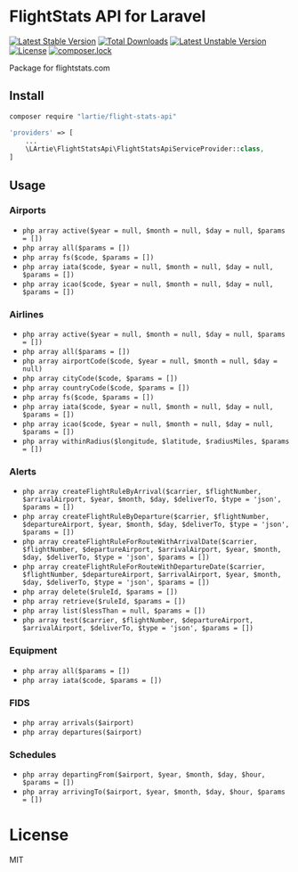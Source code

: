 # FlightStats API for Laravel

[![Latest Stable Version](https://poser.pugx.org/lartie/flight-stats-api/v/stable)](https://packagist.org/packages/lartie/flight-stats-api)
[![Total Downloads](https://poser.pugx.org/lartie/flight-stats-api/downloads)](https://packagist.org/packages/lartie/flight-stats-api)
[![Latest Unstable Version](https://poser.pugx.org/lartie/flight-stats-api/v/unstable)](https://packagist.org/packages/lartie/flight-stats-api)
[![License](https://poser.pugx.org/lartie/flight-stats-api/license)](https://packagist.org/packages/lartie/flight-stats-api)
[![composer.lock](https://poser.pugx.org/lartie/flight-stats-api/composerlock)](https://packagist.org/packages/lartie/flight-stats-api)

Package for flightstats.com

## Install

```sh
composer require "lartie/flight-stats-api"
```

```php
'providers' => [
    ...
    \LArtie\FlightStatsApi\FlightStatsApiServiceProvider::class, 
]
```

## Usage

### Airports

* `php array active($year = null, $month = null, $day = null, $params = [])`
* `php array all($params = [])`
* `php array fs($code, $params = [])`
* `php array iata($code, $year = null, $month = null, $day = null, $params = [])`
* `php array icao($code, $year = null, $month = null, $day = null, $params = [])`

### Airlines

* `php array active($year = null, $month = null, $day = null, $params = [])`
* `php array all($params = [])`
* `php array airportCode($code, $year = null, $month = null, $day = null)`
* `php array cityCode($code, $params = [])`
* `php array countryCode($code, $params = [])`
* `php array fs($code, $params = [])`
* `php array iata($code, $year = null, $month = null, $day = null, $params = [])`
* `php array icao($code, $year = null, $month = null, $day = null, $params = [])`
* `php array withinRadius($longitude, $latitude, $radiusMiles, $params = [])`

### Alerts

* `php array createFlightRuleByArrival($carrier, $flightNumber, $arrivalAirport, $year, $month, $day, $deliverTo, $type = 'json', $params = [])` 
* `php array createFlightRuleByDeparture($carrier, $flightNumber, $departureAirport, $year, $month, $day, $deliverTo, $type = 'json', $params = [])`
* `php array createFlightRuleForRouteWithArrivalDate($carrier, $flightNumber, $departureAirport, $arrivalAirport, $year, $month, $day, $deliverTo, $type = 'json', $params = [])`
* `php array createFlightRuleForRouteWithDepartureDate($carrier, $flightNumber, $departureAirport, $arrivalAirport, $year, $month, $day, $deliverTo, $type = 'json', $params = [])`
* `php array delete($ruleId, $params = [])`
* `php array retrieve($ruleId, $params = [])`
* `php array list($lessThan = null, $params = [])`
* `php array test($carrier, $flightNumber, $departureAirport, $arrivalAirport, $deliverTo, $type = 'json', $params = [])`

### Equipment

* `php array all($params = [])`
* `php array iata($code, $params = [])`

### FIDS

* `php array arrivals($airport)`
* `php array departures($airport)`

### Schedules

* `php array departingFrom($airport, $year, $month, $day, $hour, $params = [])`
* `php array arrivingTo($airport, $year, $month, $day, $hour, $params = [])`

# License
MIT
